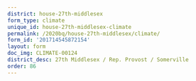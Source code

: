 ```yaml
---
district: house-27th-middlesex
form_type: climate
unique_id: house-27th-middlesex-climate
permalink: /2020bq/house-27th-middlesex/climate/
form_id: '201714545872154'
layout: form
doc_img: CLIMATE-00124
district_desc: 27th Middlesex / Rep. Provost / Somerville
order: 86
---
```

